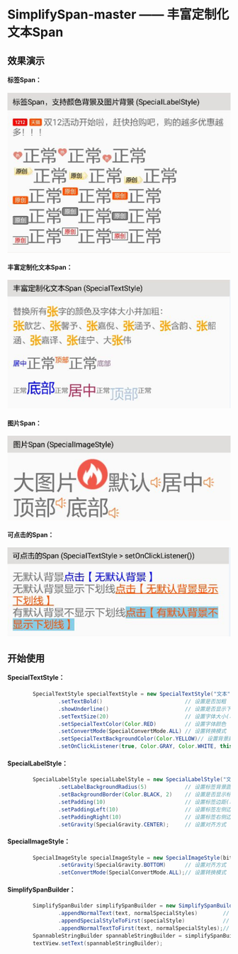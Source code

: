 # SimplifySpan-master —— 丰富定制化文本Span

## 效果演示 ##
#### 标签Span： ####
![](/screenshots/标签Span.png)
#### 丰富定制化文本Span： ####
![](/screenshots/丰富定制化文本Span.png)
#### 图片Span： ####
![](/screenshots/图片Span.png)
#### 可点击的Span： ####
![](/screenshots/可点击的Span.png)

## 开始使用 ##

#### SpecialTextStyle： ####
```java
        SpecialTextStyle specialTextStyle = new SpecialTextStyle("文本")
                .setTextBold()                          // 设置是否加粗
                .showUnderline()                        // 设置是否显示下划线
                .setTextSize(20)                        // 设置字体大小(单位：sp)
                .setSpecialTextColor(Color.RED)         // 设置字体颜色
                .setConvertMode(SpecialConvertMode.ALL) // 设置转换模式
                .setSpecialTextBackgroundColor(Color.YELLOW)// 设置背景颜色
                .setOnClickListener(true, Color.GRAY, Color.WHITE, this);// 设置可点击文本的点击事件监听
```

#### SpecialLabelStyle： ####
```java
        SpecialLabelStyle specialLabelStyle = new SpecialLabelStyle("文本", Color.WHITE, 10, Color.BLUE)
                .setLabelBackgroundRadius(5)            // 设置标签背景圆角
                .setBackgroundBorder(Color.BLACK, 2)    // 设置是否显示标签背景描边
                .setPadding(10)                         // 设置标签边距(单位：px)
                .setPaddingLeft(10)                     // 设置标签左侧边距(单位：px)
                .setPaddingRight(10)                    // 设置标签右侧边距(单位：px)
                .setGravity(SpecialGravity.CENTER);     // 设置对齐方式
```

#### SpecialImageStyle： ####
```java
        SpecialImageStyle specialImageStyle = new SpecialImageStyle(bitmap, 50, 50)
                .setGravity(SpecialGravity.BOTTOM)      // 设置对齐方式
                .setConvertMode(SpecialConvertMode.ALL);// 设置转换模式
```

#### SimplifySpanBuilder： ####
```java
        SimplifySpanBuilder simplifySpanBuilder = new SimplifySpanBuilder(context, textView)
                .appendNormalText(text, normalSpecialStyles)        // 追加正常样式文本
                .appendSpecialStyleToFirst(specialStyle)            // 追加特殊样式内容到最前面(在现有的内容前面添加特殊样式内容)
                .appendNormalTextToFirst(text, normalSpecialStyles);// 追加正常样式文本到最前面(在现有的内容前面添加正常样式文本)
        SpannableStringBuilder spannableStringBuilder = simplifySpanBuilder.build(); // 构建特殊样式
        textView.setText(spannableStringBuilder);
```
